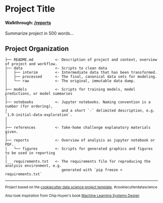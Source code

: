 Project Title
==============================

#### Walkthrough: [/reports](reports)


Summarize project in 500 words...


Project Organization
------------

    ├── README.md          <- Description of project and context, overview of project and workflow.
    ├── data               <- Scripts to clean data
    │   ├── interim        <- Intermediate data that has been transformed.
    │   ├── processed      <- The final, canonical data sets for modeling.
    │   └── raw            <- The original, immutable data dump.
    │
    ├── models             <- Scripts for training models, model predictions, or model summaries
    │
    ├── notebooks          <- Jupyter notebooks. Naming convention is a number (for ordering),
    │                         and a short `-` delimited description, e.g. `1.0-initial-data-exploration`.
    │                         
    │
    ├── references         <- Take-home challenge explanatory materials given.
    │
    ├── reports            <- Overview of analysis as jupyter notebook or PDF.
    │   └── figures        <- Scripts for generated graphics and figures to be used in reporting
    │
    |__ requirements.txt   <- The requirements file for reproducing the analysis environment, e.g.
                              generated with `pip freeze > requirements.txt`
    

--------

<p><small>Project based on the <a target="_blank" href="https://drivendata.github.io/cookiecutter-data-science/">cookiecutter data science project template</a>. #cookiecutterdatascience</small></p>

<p><small>Also took inspiration from Chip Huyen's book <a target="_blank" href="https://github.com/chiphuyen/machine-learning-systems-design"> Machine Learning Systems Design </a> </small></p>
